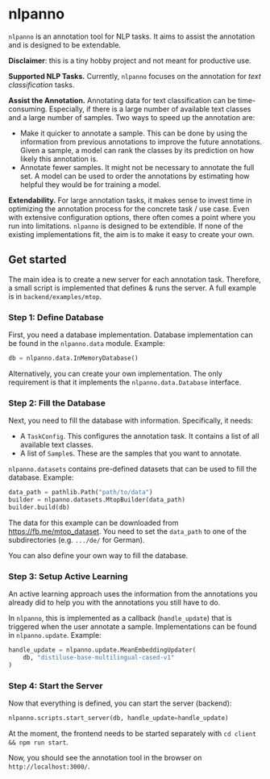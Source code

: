# nlpanno

`nlpanno` is an annotation tool for NLP tasks. It aims to assist the annotation and is designed to be extendable.

**Disclaimer**: this is a tiny hobby project and not meant for productive use.

**Supported NLP Tasks.** Currently, `nlpanno` focuses on the annotation for _text classification_ tasks.

**Assist the Annotation.** Annotating data for text classification can be time-consuming. Especially, if there is a large number of available text classes and a large number of samples. Two ways to speed up the annotation are:
- Make it quicker to annotate a sample. This can be done by using the information from previous annotations to improve the future annotations. Given a sample, a model can rank the classes by its prediction on how likely this annotation is.
- Annotate fewer samples. It might not be necessary to annotate the full set. A model can be used to order the annotations by estimating how helpful they would be for training a model.

**Extendability.** For large annotation tasks, it makes sense to invest time in optimizing the annotation process for the concrete task / use case. Even with extensive configuration options, there often comes a point where you run into limitations. `nlpanno` is designed to be extendible. If none of the existing implementations fit, the aim is to make it easy to create your own.

## Get started

The main idea is to create a new server for each annotation task. Therefore, a small script is implemented that defines & runs the server. A full example is in `backend/examples/mtop`.

### Step 1: Define Database

First, you need a database implementation. Database implementation can be found in the `nlpanno.data` module. Example:
```python
db = nlpanno.data.InMemoryDatabase()
```
Alternatively, you can create your own implementation. The only requirement is that it implements the `nlpanno.data.Database` interface.

### Step 2: Fill the Database

Next, you need to fill the database with information. Specifically, it needs:
- A `TaskConfig`. This configures the annotation task. It contains a list of all available text classes.
- A list of `Sample`s. These are the samples that you want to annotate.

`nlpanno.datasets` contains pre-defined datasets that can be used to fill the database. Example:
```python
data_path = pathlib.Path("path/to/data")
builder = nlpanno.datasets.MtopBuilder(data_path)
builder.build(db)
```
The data for this example can be downloaded from https://fb.me/mtop_dataset. You need to set the `data_path` to one of the subdirectories (e.g. `.../de/` for German).

You can also define your own way to fill the database.

### Step 3: Setup Active Learning

An active learning approach uses the information from the annotations you already did to help you with the annotations you still have to do.

In `nlpanno`, this is implemented as a callback (`handle_update`) that is triggered when the user annotate a sample.
Implementations can be found in `nlpanno.update`. Example:
```python
handle_update = nlpanno.update.MeanEmbeddingUpdater(
    db, "distiluse-base-multilingual-cased-v1"
)
```

### Step 4: Start the Server

Now that everything is defined, you can start the server (backend):
```python
nlpanno.scripts.start_server(db, handle_update=handle_update)
```

At the moment, the frontend needs to be started separately with `cd client && npm run start`.

Now, you should see the annotation tool in the browser on `http://localhost:3000/`.
